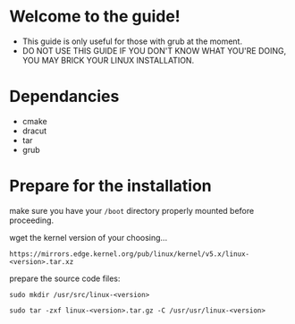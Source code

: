 # Welcome to the guide!

- This guide is only useful for those with grub at the moment.
- DO NOT USE THIS GUIDE IF YOU DON'T KNOW WHAT YOU'RE DOING, YOU MAY BRICK YOUR LINUX INSTALLATION.

# Dependancies

- cmake
- dracut
- tar
- grub

# Prepare for the installation

make sure you have your ```/boot``` directory properly mounted before proceeding.

wget the kernel version of your choosing...

```https://mirrors.edge.kernel.org/pub/linux/kernel/v5.x/linux-<version>.tar.xz```

prepare the source code files:

```
sudo mkdir /usr/src/linux-<version>
```
```
sudo tar -zxf linux-<version>.tar.gz -C /usr/usr/linux-<version>
```



